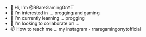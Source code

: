 - 👋 Hi, I’m @RRareGamingOnYT
- 👀 I’m interested in ... progging and gaming
- 🌱 I’m currently learning ... progging
- 💞️ I’m looking to collaborate on ... 
- 📫 How to reach me ... my instagram - rraregamingonytofficial

<!---
RRareGamingOnYT/RRareGamingOnYT is a ✨ special ✨ repository because its `README.md` (this file) appears on your GitHub profile.
You can click the Preview link to take a look at your changes.
--->
